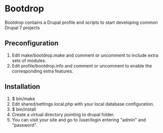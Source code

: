 Bootdrop
========
Bootdrop contains a Drupal profile and scripts to start developing common Drupal 7 projects

Preconfiguration
----------------
1. Edit make/bootdrop.make and comment or uncomment to include extra sets of modules.
2. Edit profile/bootdrop.info and comment or uncomment to enable the corresponding extra features.

Installation
------------
1. $ bin/make
2. Edit shared/settings.local.php with your local database configuration.
3. $ bin/install
4. Create a virtual directory pointing to drupal folder.
5. You can visit your site and go to /user/login entering "admin" and "password".